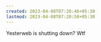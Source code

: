 ```yaml
---
created: 2023-04-08T07:20:46+05:30
lastmod: 2023-04-08T07:20:58+05:30
---
```


Yesterweb is shutting down? Wtf

